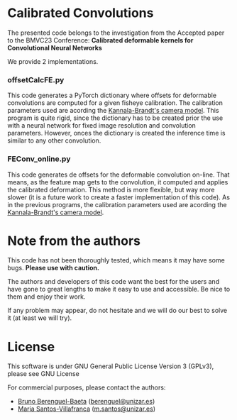 # Calibrated Convolutions

The presented code belongs to the investigation from the Accepted paper to the BMVC23 Conference: **Calibrated deformable kernels for Convolutional Neural Networks**

We provide 2 implementations. 

### offsetCalcFE.py
This code generates a PyTorch dictionary where offsets for deformable convolutions are computed for a given fisheye calibration. The calibration parameters used are acording the [Kannala-Brandt's camera model](https://ieeexplore.ieee.org/stamp/stamp.jsp?arnumber=1642666). This program is quite rigid, since the dictionary has to be created prior the use with a neural network for fixed image resolution and convolution parameters. However, onces the dictionary is created the inference time is similar to any other convolution.

### FEConv_online.py
This code generates de offsets for the deformable convolution on-line. That means, as the feature map gets to the convolution, it computed and applies the calibrated deformation. This method is more flexible, but way more slower (it is a future work to create a faster implementation of this code). As in the previous programs, the calibration parameters used are acording the [Kannala-Brandt's camera model](https://ieeexplore.ieee.org/stamp/stamp.jsp?arnumber=1642666). 


# Note from the authors
This code has not been thoroughly tested, which means it may have some bugs. **Please use with caution.**

The authors and developers of this code want the best for the users and have gone to great lengths to make it easy to use and accessible. 
Be nice to them and enjoy their work.

If any problem may appear, do not hesitate and we will do our best to solve it (at least we will try).


# License
This software is under GNU General Public License Version 3 (GPLv3), please see GNU License

For commercial purposes, please contact the authors: 
- [Bruno Berenguel-Baeta](https://github.com/SBrunoberenguel) (berenguel@unizar.es) 
- [Maria Santos-Villafranca](https://github.com/Maria-SanVil) (m.santos@unizar.es)
